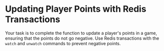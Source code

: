 # Updating Player Points with Redis Transactions

Your task is to complete the function to update a player's points in a game, ensuring that the points do not go negative. Use Redis transactions with the `watch` and `unwatch` commands to prevent negative points.
